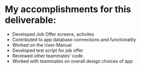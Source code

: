 # My accomplishments for this deliverable:
 * Developed Job Offer screens, activites
 * Contributed to app database connections and functionality
 * Worked on the User-Manual
 * Developed test script for job offer
 * Reviewed other teammates' code.
 * Worked with teammates on overall design choices of app
